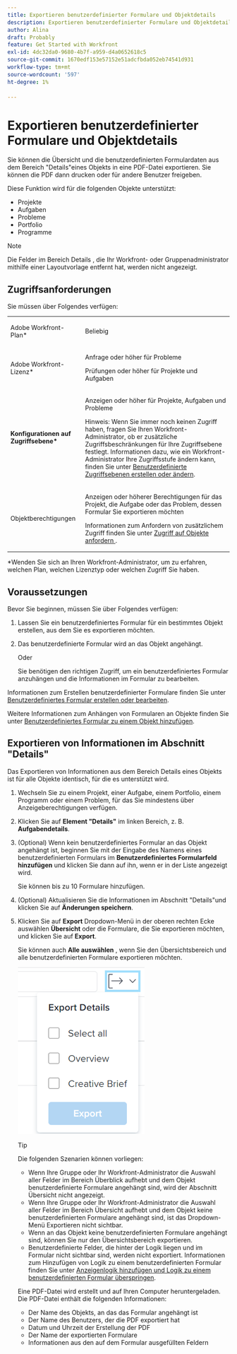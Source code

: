 ```yaml
---
title: Exportieren benutzerdefinierter Formulare und Objektdetails
description: Exportieren benutzerdefinierter Formulare und Objektdetails
author: Alina
draft: Probably
feature: Get Started with Workfront
exl-id: 4dc32da0-9680-4b7f-a959-d4a0652618c5
source-git-commit: 1670edf153e57152e51adcfbda052eb74541d931
workflow-type: tm+mt
source-wordcount: '597'
ht-degree: 1%

---
```


# Exportieren benutzerdefinierter Formulare und Objektdetails

Sie können die Übersicht und die benutzerdefinierten Formulardaten aus dem Bereich &quot;Details&quot;eines Objekts in eine PDF-Datei exportieren. Sie können die PDF dann drucken oder für andere Benutzer freigeben.

Diese Funktion wird für die folgenden Objekte unterstützt:

* Projekte
* Aufgaben
* Probleme
* Portfolio
* Programme

<!--
* Billing records</p> <p>After you open a billing record on a project, you can use the Details area to attach a custom form to the record and fill it out. You can also export billing record information from the Details area.</p> </li>
  -->

>[!NOTE]
>
>Die Felder im Bereich Details , die Ihr Workfront- oder Gruppenadministrator mithilfe einer Layoutvorlage entfernt hat, werden nicht angezeigt.

## Zugriffsanforderungen

Sie müssen über Folgendes verfügen:

<table style="table-layout:auto"> 
 <col> 
 <col> 
 <tbody> 
  <tr> 
   <td role="rowheader"> <p>Adobe Workfront-Plan*</p> </td> 
   <td>Beliebig</td> 
  </tr> 
  <tr> 
   <td role="rowheader"> <p>Adobe Workfront-Lizenz*</p> </td> 
   <td> <p>Anfrage oder höher für Probleme</p> <p>Prüfungen oder höher für Projekte und Aufgaben</p> </td> 
  </tr> 
  <tr data-mc-conditions=""> 
   <td role="rowheader"><strong>Konfigurationen auf Zugriffsebene*</strong> </td> 
   <td> <p>Anzeigen oder höher für Projekte, Aufgaben und Probleme</p> <p>Hinweis: Wenn Sie immer noch keinen Zugriff haben, fragen Sie Ihren Workfront-Administrator, ob er zusätzliche Zugriffsbeschränkungen für Ihre Zugriffsebene festlegt. Informationen dazu, wie ein Workfront-Administrator Ihre Zugriffsstufe ändern kann, finden Sie unter <a href="../../administration-and-setup/add-users/configure-and-grant-access/create-modify-access-levels.md" class="MCXref xref">Benutzerdefinierte Zugriffsebenen erstellen oder ändern</a>.</p> </td> 
  </tr> 
  <tr data-mc-conditions=""> 
   <td role="rowheader"> <p>Objektberechtigungen</p> </td> 
   <td> <p>Anzeigen oder höherer Berechtigungen für das Projekt, die Aufgabe oder das Problem, dessen Formular Sie exportieren möchten</p> <p>Informationen zum Anfordern von zusätzlichem Zugriff finden Sie unter <a href="../../workfront-basics/grant-and-request-access-to-objects/request-access.md" class="MCXref xref">Zugriff auf Objekte anfordern </a>.</p> </td> 
  </tr> 
 </tbody> 
</table>

&#42;Wenden Sie sich an Ihren Workfront-Administrator, um zu erfahren, welchen Plan, welchen Lizenztyp oder welchen Zugriff Sie haben.

## Voraussetzungen

Bevor Sie beginnen, müssen Sie über Folgendes verfügen:

1. Lassen Sie ein benutzerdefiniertes Formular für ein bestimmtes Objekt erstellen, aus dem Sie es exportieren möchten.
1. Das benutzerdefinierte Formular wird an das Objekt angehängt.

   Oder

   Sie benötigen den richtigen Zugriff, um ein benutzerdefiniertes Formular anzuhängen und die Informationen im Formular zu bearbeiten.

Informationen zum Erstellen benutzerdefinierter Formulare finden Sie unter [Benutzerdefiniertes Formular erstellen oder bearbeiten](../../administration-and-setup/customize-workfront/create-manage-custom-forms/create-or-edit-a-custom-form.md).

Weitere Informationen zum Anhängen von Formularen an Objekte finden Sie unter [Benutzerdefiniertes Formular zu einem Objekt hinzufügen](../../workfront-basics/work-with-custom-forms/add-a-custom-form-to-an-object.md).

## Exportieren von Informationen im Abschnitt &quot;Details&quot;

Das Exportieren von Informationen aus dem Bereich Details eines Objekts ist für alle Objekte identisch, für die es unterstützt wird.

1. Wechseln Sie zu einem Projekt, einer Aufgabe, einem Portfolio, einem Programm oder einem Problem, für das Sie mindestens über Anzeigeberechtigungen verfügen.
1. Klicken Sie auf **Element &quot;Details&quot;** im linken Bereich, z. B. **Aufgabendetails**.
1. (Optional) Wenn kein benutzerdefiniertes Formular an das Objekt angehängt ist, beginnen Sie mit der Eingabe des Namens eines benutzerdefinierten Formulars im **Benutzerdefiniertes Formularfeld hinzufügen** und klicken Sie dann auf ihn, wenn er in der Liste angezeigt wird.

   Sie können bis zu 10 Formulare hinzufügen.

1. (Optional) Aktualisieren Sie die Informationen im Abschnitt &quot;Details&quot;und klicken Sie auf **Änderungen speichern**.
1. Klicken Sie auf **Export** Dropdown-Menü in der oberen rechten Ecke auswählen **Übersicht** oder die Formulare, die Sie exportieren möchten, und klicken Sie auf **Export**.

   Sie können auch **Alle auswählen** , wenn Sie den Übersichtsbereich und alle benutzerdefinierten Formulare exportieren möchten.

   ![](assets/export-custom-form-button-menu.png)

   >[!TIP]
   >
   >Die folgenden Szenarien können vorliegen:
   >
   >   
   >   
   >   * Wenn Ihre Gruppe oder Ihr Workfront-Administrator die Auswahl aller Felder im Bereich Überblick aufhebt und dem Objekt benutzerdefinierte Formulare angehängt sind, wird der Abschnitt Übersicht nicht angezeigt.
   >   * Wenn Ihre Gruppe oder Ihr Workfront-Administrator die Auswahl aller Felder im Bereich Übersicht aufhebt und dem Objekt keine benutzerdefinierten Formulare angehängt sind, ist das Dropdown-Menü Exportieren nicht sichtbar.
   >   * Wenn an das Objekt keine benutzerdefinierten Formulare angehängt sind, können Sie nur den Übersichtsbereich exportieren.
   >   * Benutzerdefinierte Felder, die hinter der Logik liegen und im Formular nicht sichtbar sind, werden nicht exportiert. Informationen zum Hinzufügen von Logik zu einem benutzerdefinierten Formular finden Sie unter [Anzeigenlogik hinzufügen und Logik zu einem benutzerdefinierten Formular überspringen](../../administration-and-setup/customize-workfront/create-manage-custom-forms/display-or-skip-logic-custom-form.md).


   Eine PDF-Datei wird erstellt und auf Ihren Computer heruntergeladen. Die PDF-Datei enthält die folgenden Informationen:

   * Der Name des Objekts, an das das Formular angehängt ist
   * Der Name des Benutzers, der die PDF exportiert hat
   * Datum und Uhrzeit der Erstellung der PDF
   * Der Name der exportierten Formulare
   * Informationen aus den auf dem Formular ausgefüllten Feldern
